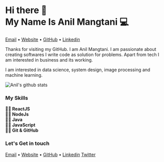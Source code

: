 <h1>Hi there 👋<br>
My Name Is Anil Mangtani 💻</h1>

<p >
  <a href="mailto:mangtanianil1510@gmail.com">Email</a> •
  <a href="https://anil.github.io/">Website</a> •
  <a href="https://github.com/anilmangtani/">GitHub</a> •
  <a href="https://www.linkedin.com/in/anil-mangtani">Linkedin</a>
</p>


Thanks for visiting my GitHub. I am Anil Mangtani.
I am passionate about creating softwares I write code as solution for problems. Apart from tech I am interested in business and its working.

I am interested in data science, system design, image processing and machine learning.

![Anil's github stats](https://github-readme-stats.vercel.app/api/?username=anilmangtani&show_icons=true&title_color=ffd1dc&icon_color=79ff97&text_color=ffd1dc&bg_color=151515)

### My Skills
<b>
✍🏻 ReactJS<br>
✍🏻 NodeJs<br>
✍🏻 Java<br>
✍🏻 JavaScript<br>
✍🏻 Git & GitHub<br>
</b>


### Let's Get in touch
<p >
  <a href="mailto:mangtanianil1510@gmail.com">Email</a> •
  <a href="https://anil.github.io/">Website</a> •
  <a href="https://github.com/anilmangtani/">GitHub</a> •
  <a href="https://www.linkedin.com/in/anil-mangtani">Linkedin</a>
  <a href="https://twitter.com/Mangtani_Anil">Twitter</a>
</p>

